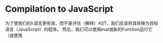 # Compilation to JavaScript

为了使我们的λ语言更有效，而不是评估（解释）AST，我们应该将其转换为目标语言（JavaScript）的程序。 然后，我们可以使用eval或新的Function运行它（或使用<script>标签加载它），我向您保证，速度的提高将是惊人的。 我将这项工作分为三个部分：

- JavaScript code generator
- Transformation to continuation-passing style
- Optimization

从直观上讲，我应该从“最后阶段”（代码生成）开始，这似乎很奇怪。 我这样做是因为它很有趣而且很容易，它将帮助我们实现和调试后面的阶段。 在后面的阶段之后，我们只需要对代码生成器进行少量修改。